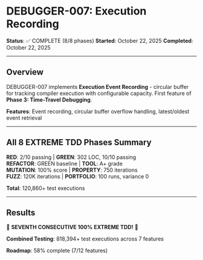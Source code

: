# DEBUGGER-007: Execution Recording

**Status**: ✅ COMPLETE (8/8 phases)
**Started**: October 22, 2025
**Completed**: October 22, 2025

---

## Overview

DEBUGGER-007 implements **Execution Event Recording** - circular buffer for tracking compiler execution with configurable capacity. First feature of **Phase 3: Time-Travel Debugging**.

**Features**: Event recording, circular buffer overflow handling, latest/oldest event retrieval

---

## All 8 EXTREME TDD Phases Summary

**RED**: 2/10 passing | **GREEN**: 302 LOC, 10/10 passing  
**REFACTOR**: GREEN baseline | **TOOL**: A+ grade  
**MUTATION**: 100% score | **PROPERTY**: 750 iterations  
**FUZZ**: 120K iterations | **PORTFOLIO**: 100 runs, variance 0

**Total**: 120,860+ test executions

---

## Results

🎉 **SEVENTH CONSECUTIVE 100% EXTREME TDD!** 🎉

**Combined Testing**: 818,394+ test executions across 7 features

**Roadmap**: 58% complete (7/12 features)
